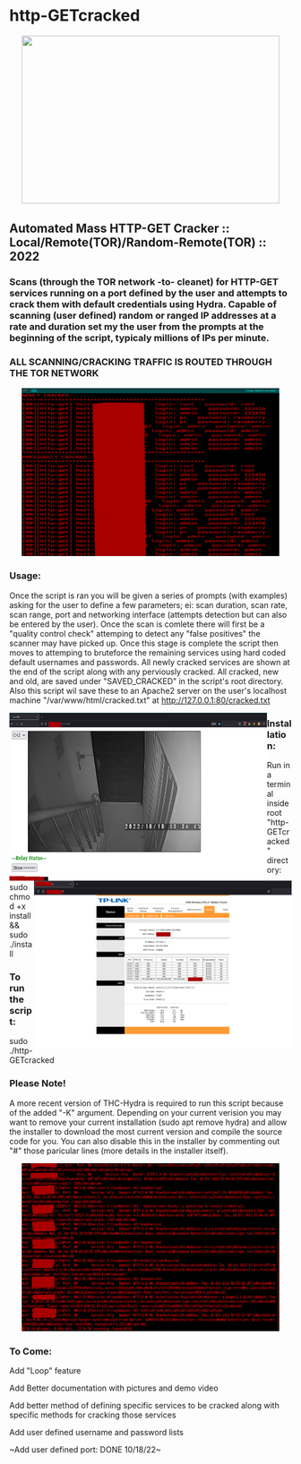 # http-GETcracked
 <p align="center">
  <img width="460" height="300" src="https://github.com/MBHudson/http-GETcracked/blob/main/main04.jpg">
</p>


## Automated Mass HTTP-GET Cracker :: Local/Remote(TOR)/Random-Remote(TOR) :: 2022
### Scans (through the TOR network -to- cleanet) for HTTP-GET services running on a port defined by the user and attempts to crack them with default credentials using Hydra. Capable of scanning (user defined) random or ranged IP addresses at a rate and duration set my the user from the prompts at the beginning of the script, typicaly millions of IPs per minute.

### ALL SCANNING/CRACKING TRAFFIC IS ROUTED THROUGH THE TOR NETWORK

 <p align="center">
  <img width="460" height="300" src="https://github.com/MBHudson/http-GETcracked/blob/main/pass.jpg">
</p>


### Usage:

Once the script is ran you will be given a series of prompts (with examples) asking for the user to define a few parameters; ei: scan duration, scan rate, scan range, port and networking interface (attempts detection but can also be entered by the user). Once the scan is comlete there will first be a "quality control check" attemping to detect any "false positives" the scanner may have picked up. Once this stage is complete the script then moves to attemping to bruteforce the remaining services using hard coded default usernames and passwords. All newly cracked services are shown at the end of the script along with any perviously cracked. All cracked, new and old, are saved under "SAVED_CRACKED" in the script's root directory. Also this script wil save these to an Apache2 server on the user's localhost machine "/var/www/html/cracked.txt" at http://127.0.0.1:80/cracked.txt 
 
 <img align="left" width="460" height="300" src="https://github.com/MBHudson/http-GETcracked/blob/main/cam.jpg"> <img align="right" width="460" height="300" src="https://github.com/MBHudson/http-GETcracked/blob/main/router.jpg">




### Installation:

Run in a terminal inside root "http-GETcracked" directory:

sudo chmod +x install && sudo ./install


### To run the script:

sudo ./http-GETcracked


### Please Note!

A more recent version of THC-Hydra is required to run this script because of the added "-K" argument. Depending on your current verision you may want to remove your current installation (sudo apt remove hydra) and allow the installer to download the most current version and compile the source code for you. You can also disable this in the installer by commenting out "#" those paricular lines (more details in the installer itself).


 <p align="center">
  <img width="460" height="300" src="https://github.com/MBHudson/http-GETcracked/blob/main/banner.jpg">
</p>

### To Come:

Add "Loop" feature

Add Better documentation with pictures and demo video

Add better method of defining specific services to be cracked along with specific methods for cracking those services

Add user defined username and password lists

~Add user defined port: DONE 10/18/22~

